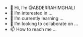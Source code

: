 - 👋 Hi, I’m @ABDERRAHIMGHALI
- 👀 I’m interested in ...
- 🌱 I’m currently learning ...
- 💞️ I’m looking to collaborate on ...
- 📫 How to reach me ...

<!---
ABDERRAHIMGHALI/ABDERRAHIMGHALI is a ✨ special ✨ repository because its `README.md` (this file) appears on your GitHub profile.
You can click the Preview link to take a look at your changes
